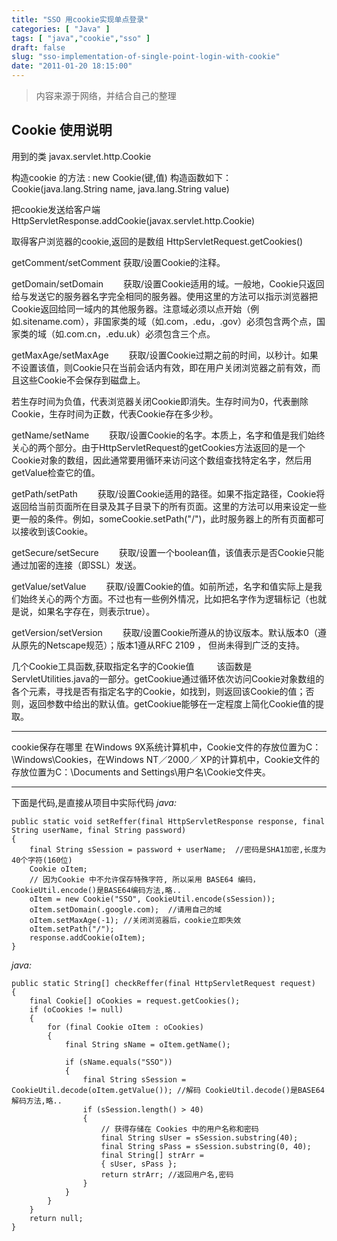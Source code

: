```yaml
---
title: "SSO 用cookie实现单点登录"
categories: [ "Java" ]
tags: [ "java","cookie","sso" ]
draft: false
slug: "sso-implementation-of-single-point-login-with-cookie"
date: "2011-01-20 18:15:00"
---
```


> 内容来源于网络，并结合自己的整理

## Cookie  使用说明

用到的类 javax.servlet.http.Cookie

构造cookie 的方法 :  new Cookie(键,值)
构造函数如下：
Cookie(java.lang.String name, java.lang.String value)

把cookie发送给客户端
HttpServletResponse.addCookie(javax.servlet.http.Cookie)

取得客户浏览器的cookie,返回的是数组
HttpServletRequest.getCookies()

getComment/setComment  获取/设置Cookie的注释。


<!--more-->


getDomain/setDomain
　　获取/设置Cookie适用的域。一般地，Cookie只返回给与发送它的服务器名字完全相同的服务器。使用这里的方法可以指示浏览器把Cookie返回给同一域内的其他服务器。注意域必须以点开始（例如.sitename.com），非国家类的域（如.com，.edu，.gov）必须包含两个点，国家类的域（如.com.cn，.edu.uk）必须包含三个点。

getMaxAge/setMaxAge
　　获取/设置Cookie过期之前的时间，以秒计。如果不设置该值，则Cookie只在当前会话内有效，即在用户关闭浏览器之前有效，而且这些Cookie不会保存到磁盘上。

若生存时间为负值，代表浏览器关闭Cookie即消失。生存时间为0，代表删除Cookie，生存时间为正数，代表Cookie存在多少秒。

 

getName/setName
　　获取/设置Cookie的名字。本质上，名字和值是我们始终关心的两个部分。由于HttpServletRequest的getCookies方法返回的是一个Cookie对象的数组，因此通常要用循环来访问这个数组查找特定名字，然后用getValue检查它的值。


getPath/setPath
　　获取/设置Cookie适用的路径。如果不指定路径，Cookie将返回给当前页面所在目录及其子目录下的所有页面。这里的方法可以用来设定一些更一般的条件。例如，someCookie.setPath("/")，此时服务器上的所有页面都可以接收到该Cookie。

getSecure/setSecure
　　获取/设置一个boolean值，该值表示是否Cookie只能通过加密的连接（即SSL）发送。

getValue/setValue
　　获取/设置Cookie的值。如前所述，名字和值实际上是我们始终关心的两个方面。不过也有一些例外情况，比如把名字作为逻辑标记（也就是说，如果名字存在，则表示true）。

getVersion/setVersion
　　获取/设置Cookie所遵从的协议版本。默认版本0（遵从原先的Netscape规范）；版本1遵从RFC 2109 ， 但尚未得到广泛的支持。

几个Cookie工具函数,获取指定名字的Cookie值
　　 该函数是ServletUtilities.java的一部分。getCookiue通过循环依次访问Cookie对象数组的各个元素，寻找是否有指定名字的Cookie，如找到，则返回该Cookie的值；否则，返回参数中给出的默认值。getCookiue能够在一定程度上简化Cookie值的提取。

---------------


cookie保存在哪里
在Windows 9X系统计算机中，Cookie文件的存放位置为C：\Windows\Cookies，在Windows NT／2000／ XP的计算机中，Cookie文件的存放位置为C：\Documents and Settings\用户名\Cookie文件夹。

----------------

 

 

下面是代码,是直接从项目中实际代码
*java:*

    public static void setReffer(final HttpServletResponse response, final String userName, final String password)   
    {   
        final String sSession = password + userName;  //密码是SHA1加密,长度为40个字符(160位)   
        Cookie oItem;   
        // 因为Cookie 中不允许保存特殊字符, 所以采用 BASE64 编码，CookieUtil.encode()是BASE64编码方法,略..   
        oItem = new Cookie("SSO", CookieUtil.encode(sSession));   
        oItem.setDomain(.google.com);  //请用自己的域   
        oItem.setMaxAge(-1); //关闭浏览器后，cookie立即失效           
        oItem.setPath("/");   
        response.addCookie(oItem);   
    }  


*java:* 

    public static String[] checkReffer(final HttpServletRequest request)   
    {   
        final Cookie[] oCookies = request.getCookies();   
        if (oCookies != null)   
        {   
            for (final Cookie oItem : oCookies)   
            {   
                final String sName = oItem.getName();   
      
                if (sName.equals("SSO"))   
                {   
                    final String sSession = CookieUtil.decode(oItem.getValue()); //解码 CookieUtil.decode()是BASE64解码方法,略..   
                    if (sSession.length() > 40)   
                    {   
                        // 获得存储在 Cookies 中的用户名称和密码   
                        final String sUser = sSession.substring(40);   
                        final String sPass = sSession.substring(0, 40);   
                        final String[] strArr =   
                        { sUser, sPass };   
                        return strArr; //返回用户名,密码   
                    }   
                }   
            }   
        }   
        return null;   
    }  

